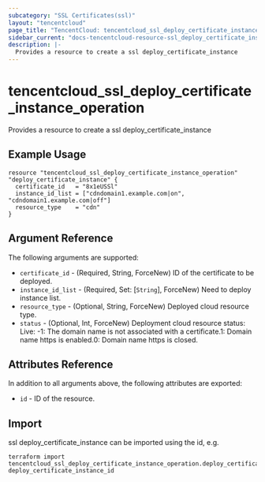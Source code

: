 ```yaml
---
subcategory: "SSL Certificates(ssl)"
layout: "tencentcloud"
page_title: "TencentCloud: tencentcloud_ssl_deploy_certificate_instance_operation"
sidebar_current: "docs-tencentcloud-resource-ssl_deploy_certificate_instance_operation"
description: |-
  Provides a resource to create a ssl deploy_certificate_instance
---
```


# tencentcloud_ssl_deploy_certificate_instance_operation

Provides a resource to create a ssl deploy_certificate_instance

## Example Usage

```hcl
resource "tencentcloud_ssl_deploy_certificate_instance_operation" "deploy_certificate_instance" {
  certificate_id   = "8x1eUSSl"
  instance_id_list = ["cdndomain1.example.com|on", "cdndomain1.example.com|off"]
  resource_type    = "cdn"
}
```

## Argument Reference

The following arguments are supported:

* `certificate_id` - (Required, String, ForceNew) ID of the certificate to be deployed.
* `instance_id_list` - (Required, Set: [`String`], ForceNew) Need to deploy instance list.
* `resource_type` - (Optional, String, ForceNew) Deployed cloud resource type.
* `status` - (Optional, Int, ForceNew) Deployment cloud resource status: Live: -1: The domain name is not associated with a certificate.1:  Domain name https is enabled.0:  Domain name https is closed.

## Attributes Reference

In addition to all arguments above, the following attributes are exported:

* `id` - ID of the resource.




## Import

ssl deploy_certificate_instance can be imported using the id, e.g.

```
terraform import tencentcloud_ssl_deploy_certificate_instance_operation.deploy_certificate_instance deploy_certificate_instance_id
```

